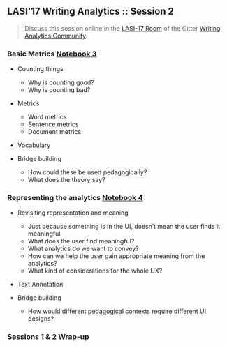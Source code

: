 ## LASI'17 Writing Analytics :: Session 2

> Discuss this session online in the [LASI-17 Room](https://gitter.im/writing-analytics/LASI-17) of the Gitter [Writing Analytics Community](https://gitter.im/writing-analytics).

### Basic Metrics [Notebook 3](../blob/master/lasi17/Notebook_03-BasicMetrics.ipynb)

- Counting things
    * Why is counting good?
    * Why is counting bad?

- Metrics
    * Word metrics
    * Sentence metrics
    * Document metrics
 
- Vocabulary

- Bridge building
    * How could these be used pedagogically?
    * What does the theory say?
 
    
### Representing the analytics [Notebook 4](../blob/master/lasi17/Notebook_04-RepresentingAnalytics.ipynb)

- Revisiting representation and meaning
    * Just because something is in the UI, doesn’t mean the user finds it meaningful
    * What does the user find meaningful?
    * What analytics do we want to convey?
    * How can we help the user gain appropriate meaning from the analytics?
    * What kind of considerations for the whole UX?

- Text Annotation

- Bridge building
  * How would different pedagogical contexts require different UI designs?

### Sessions 1 & 2 Wrap-up